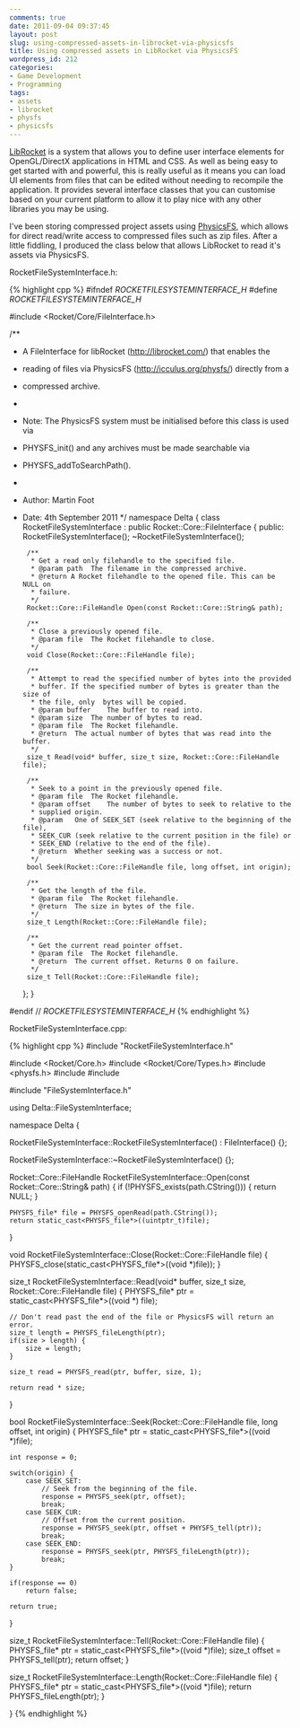```yaml
---
comments: true
date: 2011-09-04 09:37:45
layout: post
slug: using-compressed-assets-in-librocket-via-physicsfs
title: Using compressed assets in LibRocket via PhysicsFS
wordpress_id: 212
categories:
- Game Development
- Programming
tags:
- assets
- librocket
- physfs
- physicsfs
---
```


[LibRocket](librocket.com) is a system that allows you to define user interface elements for OpenGL/DirectX applications in HTML and CSS. As well as being easy to get started with and powerful, this is really useful as it means you can load UI elements from files that can be edited without needing to recompile the application. It provides several interface classes that you can customise based on your current platform to allow it to play nice with any other libraries you may be using.

I've been storing compressed project assets using [PhysicsFS](icculus.org/physfs/), which allows for direct read/write access to compressed files such as zip files. After a little fiddling, I produced the class below that allows LibRocket to read it's assets via PhysicsFS.

RocketFileSystemInterface.h:

{% highlight cpp %}
#ifndef _ROCKETFILESYSTEMINTERFACE_H_
#define _ROCKETFILESYSTEMINTERFACE_H_

#include <Rocket/Core/FileInterface.h>

/**
 * A FileInterface for libRocket (http://librocket.com/) that enables the
 * reading of files via PhysicsFS (http://icculus.org/physfs/) directly from a
 * compressed archive.
 *
 * Note: The PhysicsFS system must be initialised before this class is used via
 * PHYSFS_init() and any archives must be made searchable via
 * PHYSFS_addToSearchPath().
 *
 * Author: Martin Foot
 * Date: 4th September 2011
 */
namespace Delta {
class RocketFileSystemInterface : public Rocket::Core::FileInterface {
    public:
        RocketFileSystemInterface();
        ~RocketFileSystemInterface();

        /**
         * Get a read only filehandle to the specified file.
         * @param path  The filename in the compressed archive.
         * @return A Rocket filehandle to the opened file. This can be NULL on
         * failure.
         */
        Rocket::Core::FileHandle Open(const Rocket::Core::String& path);

        /**
         * Close a previously opened file.
         * @param file  The Rocket filehandle to close.
         */
        void Close(Rocket::Core::FileHandle file);

        /**
         * Attempt to read the specified number of bytes into the provided
         * buffer. If the specified number of bytes is greater than the size of
         * the file, only  bytes will be copied.
         * @param buffer    The buffer to read into.
         * @param size  The number of bytes to read.
         * @param file  The Rocket filehandle.
         * @return  The actual number of bytes that was read into the buffer.
         */
        size_t Read(void* buffer, size_t size, Rocket::Core::FileHandle file);

        /**
         * Seek to a point in the previously opened file.
         * @param file  The Rocket filehandle.
         * @param offset    The number of bytes to seek to relative to the
         * supplied origin.
         * @param   One of SEEK_SET (seek relative to the beginning of the file),
         * SEEK_CUR (seek relative to the current position in the file) or
         * SEEK_END (relative to the end of the file).
         * @return  Whether seeking was a success or not.
         */
        bool Seek(Rocket::Core::FileHandle file, long offset, int origin);

        /**
         * Get the length of the file.
         * @param file  The Rocket filehandle.
         * @return  The size in bytes of the file.
         */
        size_t Length(Rocket::Core::FileHandle file);

        /**
         * Get the current read pointer offset.
         * @param file  The Rocket filehandle.
         * @return  The current offset. Returns 0 on failure.
         */
        size_t Tell(Rocket::Core::FileHandle file);
    };
}

#endif // _ROCKETFILESYSTEMINTERFACE_H_
{% endhighlight %}

RocketFileSystemInterface.cpp:

{% highlight cpp %}
#include "RocketFileSystemInterface.h"

#include <Rocket/Core.h>
#include <Rocket/Core/Types.h>
#include <physfs.h>
#include <cstdio>
#include <string>

#include "FileSystemInterface.h"

using Delta::FileSystemInterface;

namespace Delta {

RocketFileSystemInterface::RocketFileSystemInterface() : FileInterface() {};

RocketFileSystemInterface::~RocketFileSystemInterface() {};

Rocket::Core::FileHandle RocketFileSystemInterface::Open(const Rocket::Core::String& path) {
    if (!PHYSFS_exists(path.CString())) {
        return NULL;
    }

    PHYSFS_file* file = PHYSFS_openRead(path.CString());
    return static_cast<PHYSFS_file*>((uintptr_t)file);
}

void RocketFileSystemInterface::Close(Rocket::Core::FileHandle file) {
    PHYSFS_close(static_cast<PHYSFS_file*>((void *)file));
}

size_t RocketFileSystemInterface::Read(void* buffer, size_t size, Rocket::Core::FileHandle file) {
    PHYSFS_file* ptr = static_cast<PHYSFS_file*>((void *) file);

    // Don't read past the end of the file or PhysicsFS will return an error.
    size_t length = PHYSFS_fileLength(ptr);
    if(size > length) {
        size = length;
    }

    size_t read = PHYSFS_read(ptr, buffer, size, 1);

    return read * size;
}

bool RocketFileSystemInterface::Seek(Rocket::Core::FileHandle file, long offset, int origin) {
    PHYSFS_file* ptr = static_cast<PHYSFS_file*>((void *)file);

    int response = 0;

    switch(origin) {
        case SEEK_SET:
            // Seek from the beginning of the file.
            response = PHYSFS_seek(ptr, offset);
            break;
        case SEEK_CUR:
            // Offset from the current position.
            response = PHYSFS_seek(ptr, offset + PHYSFS_tell(ptr));
            break;
        case SEEK_END:
            response = PHYSFS_seek(ptr, PHYSFS_fileLength(ptr));
            break;
    }

    if(response == 0)
        return false;

    return true;
}

size_t RocketFileSystemInterface::Tell(Rocket::Core::FileHandle file) {
    PHYSFS_file* ptr = static_cast<PHYSFS_file*>((void *)file);
    size_t offset = PHYSFS_tell(ptr);
    return offset;
}

size_t RocketFileSystemInterface::Length(Rocket::Core::FileHandle file) {
    PHYSFS_file* ptr = static_cast<PHYSFS_file*>((void *)file);
    return PHYSFS_fileLength(ptr);
}

}
{% endhighlight %}
